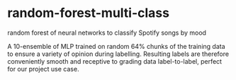 # random-forest-multi-class
random forest of neural networks to classify Spotify songs by mood

A 10-ensemble of MLP trained on random 64% chunks of the training data to ensure a variety of opinion during labelling. Resulting labels are therefore conveniently smooth and receptive to grading data label-to-label, perfect for our project use case.
